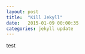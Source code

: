 ```yaml
---
layout: post
title:  "Kill Jekyll"
date:   2015-01-09 00:00:35
categories: jekyll update
---
```

test
